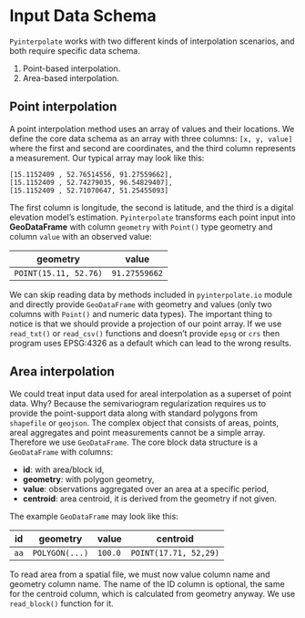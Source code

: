 # Input Data Schema

`Pyinterpolate` works with two different kinds of interpolation scenarios, and both require specific data schema.

1. Point-based interpolation.
2. Area-based interpolation.

## Point interpolation

A point interpolation method uses an array of values and their locations. We define the core data schema as an array with three columns: `[x, y, value]` where the first and second are coordinates, and the third column represents a measurement. Our typical array may look like this:

```
[15.1152409 , 52.76514556, 91.27559662],
[15.1152409 , 52.74279035, 96.54829407],
[15.1152409 , 52.71070647, 51.25455093]
```

The first column is longitude, the second is latitude, and the third is a digital elevation model’s estimation. `Pyinterpolate` transforms each point input into **GeoDataFrame** with column `geometry` with `Point()` type geometry and column `value` with an observed value:

| **geometry** |**value** |
|----------|------|
| `POINT(15.11, 52.76)` | `91.27559662` |

We can skip reading data by methods included in `pyinterpolate.io` module and directly provide `GeoDataFrame` with geometry and values (only two columns with `Point()` and numeric data types). The important thing to notice is that we should provide a projection of our point array. If we use `read_txt()` or `read_csv()` functions and doesn’t provide `epsg` or `crs` then program uses EPSG:4326 as a default which can lead to the wrong results.

## Area interpolation

We could treat input data used for areal interpolation as a superset of point data. Why? Because the semivariogram regularization requires us to provide the point-support data along with standard polygons from `shapefile` or `geojson`. The complex object that consists of areas, points, areal aggregates and point measurements cannot be a simple array. Therefore we use `GeoDataFrame`. The core block data structure is a `GeoDataFrame` with columns:

- **id**: with area/block id,
- **geometry**: with polygon geometry,
- **value**: observations aggregated over an area at a specific period,
- **centroid**: area centroid, it is derived from the geometry if not given.

The example `GeoDataFrame` may look like this:

| **id** | **geometry** | **value** | **centroid** |
|----|----------|-------|----------|
| `aa` | `POLYGON(...)` | `100.0` | `POINT(17.71, 52,29)` |

To read area from a spatial file, we must now value column name and geometry column name. The name of the ID column is optional, the same for the centroid column, which is calculated from geometry anyway. We use `read_block()` function for it.

